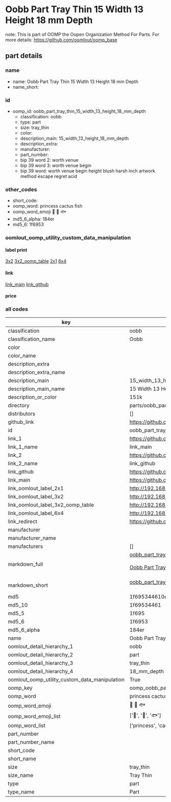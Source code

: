 # Oobb Part Tray Thin 15 Width 13 Height 18 mm Depth  

note: This is part of OOMP the Oopen Organization Method For Parts. For more details: https://github.com/oomlout/oomp_base

##  part details
  







### name
* name: Oobb Part Tray Thin 15 Width 13 Height 18 mm Depth
* name_short: 
### id
* oomp_id: oobb_part_tray_thin_15_width_13_height_18_mm_depth
  * classification: oobb
  * type: part
  * size: tray_thin
  * color: 
  * description_main: 15_width_13_height_18_mm_depth
  * description_extra: 
  * manufacturer: 
  * part_number: 
  * bip 39 word 2: worth venue
  * bip 39 word 3: worth venue begin
  * bip 39 word: worth venue begin height blush harsh inch artwork method escape regret acid

### other_codes
* short_code: 
* oomp_word: princess cactus fish
* oomp_word_emoji :princess: :cactus: :fish:
* md5_6_alpha: 184er
* md5_6: 1f6953






### oomlout_oomp_utility_custom_data_manipulation
#### label print
[3x2](http://192.168.1.245:1112/?label=oomp%20184er)
[3x2_oomp_table](http://192.168.1.108:1112/?label=oomp%20184er)
[2x1](http://192.168.1.242:1112/?label=oomp%20184er)
[6x4](http://192.168.1.55:1112/?label=oomp%20184er)    

#### link

[link_main](https://github.com/oomlout/oomlout_oomp_version_1_messy/tree/main/parts/oobb_part_tray_thin_15_width_13_height_18_mm_depth) [link_github](https://github.com/oomlout/oomlout_oomp_version_1_messy/tree/main/parts/oobb_part_tray_thin_15_width_13_height_18_mm_depth)                             

#### price







### all codes 
| key | value |  
| --- | --- |  
| classification | oobb |  
| classification_name | Oobb |  
| color |  |  
| color_name |  |  
| description_extra |  |  
| description_extra_name |  |  
| description_main | 15_width_13_height_18_mm_depth |  
| description_main_name | 15 Width 13 Height 18 mm Depth |  
| description_or_color | 151k |  
| directory | parts/oobb_part_tray_thin_15_width_13_height_18_mm_depth |  
| distributors | [] |  
| github_link | https://github.com/oomlout/oomlout_oomp_part_src/tree/main/parts/oobb_part_tray_thin_15_width_13_height_18_mm_depth |  
| id | oobb_part_tray_thin_15_width_13_height_18_mm_depth |  
| link_1 | https://github.com/oomlout/oomlout_oomp_version_1_messy/tree/main/parts/oobb_part_tray_thin_15_width_13_height_18_mm_depth |  
| link_1_name | link_main |  
| link_2 | https://github.com/oomlout/oomlout_oomp_version_1_messy/tree/main/parts/oobb_part_tray_thin_15_width_13_height_18_mm_depth |  
| link_2_name | link_github |  
| link_github | https://github.com/oomlout/oomlout_oomp_version_1_messy/tree/main/parts/oobb_part_tray_thin_15_width_13_height_18_mm_depth |  
| link_main | https://github.com/oomlout/oomlout_oomp_version_1_messy/tree/main/parts/oobb_part_tray_thin_15_width_13_height_18_mm_depth |  
| link_oomlout_label_2x1 | http://192.168.1.242:1112/?label=oomp%20184er |  
| link_oomlout_label_3x2 | http://192.168.1.245:1112/?label=oomp%20184er |  
| link_oomlout_label_3x2_oomp_table | http://192.168.1.108:1112/?label=oomp%20184er |  
| link_oomlout_label_6x4 | http://192.168.1.55:1112/?label=oomp%20184er |  
| link_redirect | https://github.com/oomlout/oomlout_oomp_version_1_messy/tree/main/parts/oobb_part_tray_thin_15_width_13_height_18_mm_depth |  
| manufacturer |  |  
| manufacturer_name |  |  
| manufacturers | [] |  
| markdown_full | [oobb_part_tray_thin_15_width_13_height_18_mm_depth](none)<br>[](none)<br>[Oobb Part Tray Thin 15 Width 13 Height 18 Mm Depth](none)<br><br> |  
| markdown_short | [oobb_part_tray_thin_15_width_13_height_18_mm_depth](none)<br><br> |  
| md5 | 1f695344610d2e49a50c46aa28bc9fef |  
| md5_10 | 1f69534461 |  
| md5_5 | 1f695 |  
| md5_6 | 1f6953 |  
| md5_6_alpha | 184er |  
| name | Oobb Part Tray Thin 15 Width 13 Height 18 mm Depth |  
| oomlout_detail_hierarchy_1 | oobb |  
| oomlout_detail_hierarchy_2 | part |  
| oomlout_detail_hierarchy_3 | tray_thin |  
| oomlout_detail_hierarchy_4 | 18_mm_depth |  
| oomlout_oomp_utility_custom_data_manipulation | True |  
| oomp_key | oomp_oobb_part_tray_thin_15_width_13_height_18_mm_depth |  
| oomp_word | princess cactus fish |  
| oomp_word_emoji | :princess: :cactus: :fish: |  
| oomp_word_emoji_list | [':princess:', ':cactus:', ':fish:'] |  
| oomp_word_list | ['princess', 'cactus', 'fish'] |  
| part_number |  |  
| part_number_name |  |  
| short_code |  |  
| short_name |  |  
| size | tray_thin |  
| size_name | Tray Thin |  
| type | part |  
| type_name | Part |  

